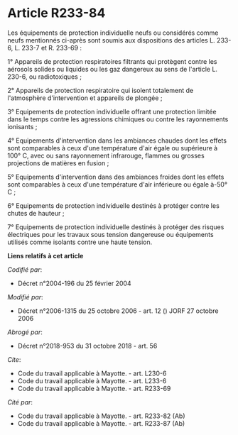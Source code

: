 # Article R233-84

Les équipements de protection individuelle neufs ou considérés comme neufs mentionnés ci-après sont soumis aux dispositions
des articles L. 233-6, L. 233-7 et R. 233-69 : 

1° Appareils de protection respiratoires filtrants qui protègent contre les aérosols solides ou liquides ou les gaz dangereux
au sens de l'article L. 230-6, ou radiotoxiques ; 

2° Appareils de protection respiratoire qui isolent totalement de l'atmosphère d'intervention et appareils de plongée ; 

3° Equipements de protection individuelle offrant une protection limitée dans le temps contre les agressions chimiques ou
contre les rayonnements ionisants ; 

4° Equipements d'intervention dans les ambiances chaudes dont les effets sont comparables à ceux d'une température d'air
égale ou supérieure à 100° C, avec ou sans rayonnement infrarouge, flammes ou grosses projections de matières en fusion ; 

5° Equipements d'intervention dans des ambiances froides dont les effets sont comparables à ceux d'une température d'air
inférieure ou égale à-50° C ; 

6° Equipements de protection individuelle destinés à protéger contre les chutes de hauteur ; 

7° Equipements de protection individuelle destinés à protéger des risques électriques pour les travaux sous tension
dangereuse ou équipements utilisés comme isolants contre une haute tension.

**Liens relatifs à cet article**

_Codifié par_:

  - Décret n°2004-196 du 25 février 2004

_Modifié par_:

  - Décret n°2006-1315 du 25 octobre 2006 - art. 12 () JORF 27 octobre 2006

_Abrogé par_:

  - Décret n°2018-953 du 31 octobre 2018 - art. 56

_Cite_:

  - Code du travail applicable à Mayotte. - art. L230-6
  - Code du travail applicable à Mayotte. - art. L233-6
  - Code du travail applicable à Mayotte. - art. R233-69

_Cité par_:

  - Code du travail applicable à Mayotte. - art. R233-82 (Ab)
  - Code du travail applicable à Mayotte. - art. R233-87 (Ab)
